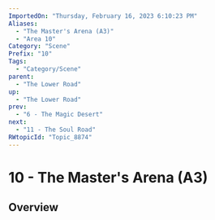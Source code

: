 ```yaml
---
ImportedOn: "Thursday, February 16, 2023 6:10:23 PM"
Aliases:
  - "The Master's Arena (A3)"
  - "Area 10"
Category: "Scene"
Prefix: "10"
Tags:
  - "Category/Scene"
parent:
  - "The Lower Road"
up:
  - "The Lower Road"
prev:
  - "6 - The Magic Desert"
next:
  - "11 - The Soul Road"
RWtopicId: "Topic_8874"
---
```

# 10 - The Master's Arena (A3)
## Overview
